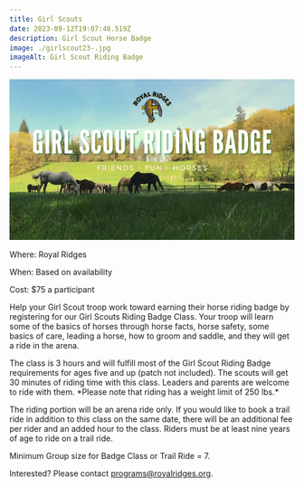 ```yaml
---
title: Girl Scouts
date: 2023-09-12T19:07:48.519Z
description: Girl Scout Horse Badge
image: ./girlscout23-.jpg
imageAlt: Girl Scout Riding Badge
---
```

![Girl Scout Riding Badge](girlscout23-.jpg "Girl Scout Riding Badge")

<div className="text-center">
    <p className="my-2"><span className="font-semibold">Where:&nbsp;</span>Royal Ridges</p>

<p className="my-2"><span className="font-semibold">When:&nbsp;</span>Based on availability</p>
  <p className="mb-2"><span className="font-semibold">Cost:&nbsp;</span>$75 a participant</p>
</div> 

<p className="my-4"> Help your Girl Scout troop work toward earning their horse riding badge by registering for our Girl Scouts Riding Badge Class. Your troop will learn some of the basics of horses through horse facts, horse safety, some basics of care, leading a horse, how to groom and saddle, and they will get a ride in the arena.

The class is 3 hours and will fulfill most of the Girl Scout Riding Badge requirements for ages five and up (patch not included). The scouts will get 30 minutes of riding time with this class. Leaders and parents are welcome to ride with them. \*Please note that riding has a weight limit of 250 lbs.\*

The riding portion will be an arena ride only. If you would like to book a trail ride in addition to this class on the same date, there will be an additional fee per rider and an added hour to the class. Riders must be at least nine years of age to ride on a trail ride.

Minimum Group size for Badge Class or Trail Ride = 7.

Interested? Please contact programs@royalridges.org.

</p>